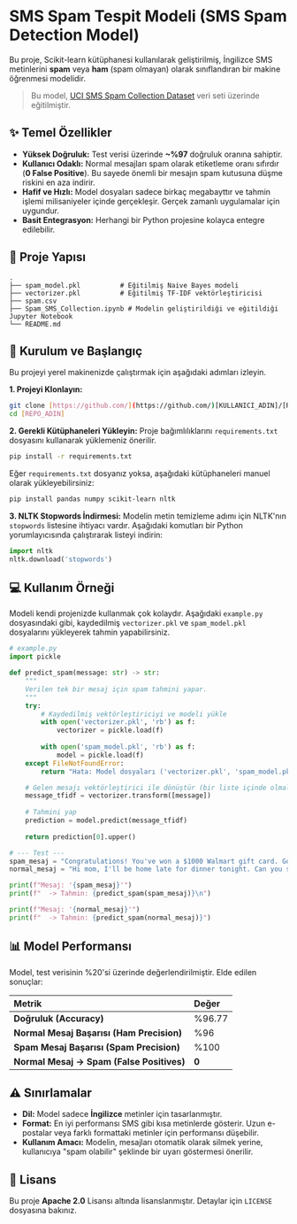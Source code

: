 # SMS Spam Tespit Modeli (SMS Spam Detection Model)

Bu proje, Scikit-learn kütüphanesi kullanılarak geliştirilmiş, İngilizce SMS metinlerini **spam** veya **ham** (spam olmayan) olarak sınıflandıran bir makine öğrenmesi modelidir.

> Bu model, [UCI SMS Spam Collection Dataset](https://www.kaggle.com/datasets/uciml/sms-spam-collection-dataset) veri seti üzerinde eğitilmiştir.

## ✨ Temel Özellikler

- **Yüksek Doğruluk:** Test verisi üzerinde **~%97** doğruluk oranına sahiptir.
- **Kullanıcı Odaklı:** Normal mesajları spam olarak etiketleme oranı sıfırdır (**0 False Positive**). Bu sayede önemli bir mesajın spam kutusuna düşme riskini en aza indirir.
- **Hafif ve Hızlı:** Model dosyaları sadece birkaç megabayttır ve tahmin işlemi milisaniyeler içinde gerçekleşir. Gerçek zamanlı uygulamalar için uygundur.
- **Basit Entegrasyon:** Herhangi bir Python projesine kolayca entegre edilebilir.

## 📂 Proje Yapısı

```
.
├── spam_model.pkl          # Eğitilmiş Naive Bayes modeli
├── vectorizer.pkl          # Eğitilmiş TF-IDF vektörleştiricisi
├── spam.csv 
├── Spam_SMS_Collection.ipynb # Modelin geliştirildiği ve eğitildiği Jupyter Notebook
└── README.md               
```

## 🚀 Kurulum ve Başlangıç

Bu projeyi yerel makinenizde çalıştırmak için aşağıdaki adımları izleyin.

**1. Projeyi Klonlayın:**
```bash
git clone [https://github.com/](https://github.com/)[KULLANICI_ADIN]/[REPO_ADIN].git
cd [REPO_ADIN]
```

**2. Gerekli Kütüphaneleri Yükleyin:**
Proje bağımlılıklarını `requirements.txt` dosyasını kullanarak yüklemeniz önerilir.
```bash
pip install -r requirements.txt
```
Eğer `requirements.txt` dosyanız yoksa, aşağıdaki kütüphaneleri manuel olarak yükleyebilirsiniz:
```bash
pip install pandas numpy scikit-learn nltk
```

**3. NLTK Stopwords İndirmesi:**
Modelin metin temizleme adımı için NLTK'nın `stopwords` listesine ihtiyacı vardır. Aşağıdaki komutları bir Python yorumlayıcısında çalıştırarak listeyi indirin:
```python
import nltk
nltk.download('stopwords')
```

## 💻 Kullanım Örneği

Modeli kendi projenizde kullanmak çok kolaydır. Aşağıdaki `example.py` dosyasındaki gibi, kaydedilmiş `vectorizer.pkl` ve `spam_model.pkl` dosyalarını yükleyerek tahmin yapabilirsiniz.

```python
# example.py
import pickle

def predict_spam(message: str) -> str:
    """
    Verilen tek bir mesaj için spam tahmini yapar.
    """
    try:
        # Kaydedilmiş vektörleştiriciyi ve modeli yükle
        with open('vectorizer.pkl', 'rb') as f:
            vectorizer = pickle.load(f)
        
        with open('spam_model.pkl', 'rb') as f:
            model = pickle.load(f)
    except FileNotFoundError:
        return "Hata: Model dosyaları ('vectorizer.pkl', 'spam_model.pkl') bulunamadı."

    # Gelen mesajı vektörleştirici ile dönüştür (bir liste içinde olmalı)
    message_tfidf = vectorizer.transform([message])
    
    # Tahmini yap
    prediction = model.predict(message_tfidf)
    
    return prediction[0].upper()

# --- Test ---
spam_mesaj = "Congratulations! You've won a $1000 Walmart gift card. Go to [http://example.com](http://example.com) to claim now."
normal_mesaj = "Hi mom, I'll be home late for dinner tonight. Can you save me some food?"

print(f"Mesaj: '{spam_mesaj}'")
print(f"  -> Tahmin: {predict_spam(spam_mesaj)}\n")

print(f"Mesaj: '{normal_mesaj}'")
print(f"  -> Tahmin: {predict_spam(normal_mesaj)}")
```

## 📊 Model Performansı

Model, test verisinin %20'si üzerinde değerlendirilmiştir. Elde edilen sonuçlar:

| Metrik | Değer |
| :--- | :--- |
| **Doğruluk (Accuracy)** | %96.77 |
| **Normal Mesaj Başarısı (Ham Precision)** | %96 |
| **Spam Mesaj Başarısı (Spam Precision)** | %100 |
| **Normal Mesaj → Spam (False Positives)** | **0** |


## ⚠️ Sınırlamalar

- **Dil:** Model sadece **İngilizce** metinler için tasarlanmıştır.
- **Format:** En iyi performansı SMS gibi kısa metinlerde gösterir. Uzun e-postalar veya farklı formattaki metinler için performansı düşebilir.
- **Kullanım Amacı:** Modelin, mesajları otomatik olarak silmek yerine, kullanıcıya "spam olabilir" şeklinde bir uyarı göstermesi önerilir.

## 📄 Lisans

Bu proje **Apache 2.0** Lisansı altında lisanslanmıştır. Detaylar için `LICENSE` dosyasına bakınız.
